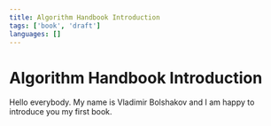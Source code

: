 ```yaml
---
title: Algorithm Handbook Introduction
tags: ['book', 'draft']
languages: []
---
```

# Algorithm Handbook Introduction

Hello everybody. My name is Vladimir Bolshakov and I am happy to introduce you my first book.